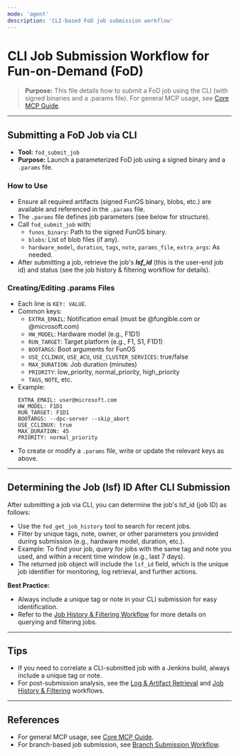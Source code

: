 ```yaml
---
mode: 'agent'
description: 'CLI-based FoD job submission workflow'
---
```

# CLI Job Submission Workflow for Fun-on-Demand (FoD)

> **Purpose:**
> This file details how to submit a FoD job using the CLI (with signed binaries and a .params file). For general MCP usage, see [Core MCP Guide](fod_mcp_core.prompt.md).

---

## Submitting a FoD Job via CLI

- **Tool:** `fod_submit_job`
- **Purpose:** Launch a parameterized FoD job using a signed binary and a `.params` file.

### How to Use
- Ensure all required artifacts (signed FunOS binary, blobs, etc.) are available and referenced in the `.params` file.
- The `.params` file defines job parameters (see below for structure).
- Call `fod_submit_job` with:
  - `funos_binary`: Path to the signed FunOS binary.
  - `blobs`: List of blob files (if any).
  - `hardware_model`, `duration`, `tags`, `note`, `params_file`, `extra_args`: As needed.
- After submitting a job, retrieve the job's ***lsf_id*** (this is the user-end job id) and status (see the job history & filtering workflow for details).

### Creating/Editing .params Files
- Each line is `KEY: VALUE`.
- Common keys:
  - `EXTRA_EMAIL`: Notification email (must be @fungible.com or @microsoft.com)
  - `HW_MODEL`: Hardware model (e.g., F1D1)
  - `RUN_TARGET`: Target platform (e.g., F1, S1, F1D1)
  - `BOOTARGS`: Boot arguments for FunOS
  - `USE_CCLINUX`, `USE_ACU`, `USE_CLUSTER_SERVICES`: true/false
  - `MAX_DURATION`: Job duration (minutes)
  - `PRIORITY`: low_priority, normal_priority, high_priority
  - `TAGS`, `NOTE`, etc.
- Example:
  ```
  EXTRA_EMAIL: user@microsoft.com
  HW_MODEL: F1D1
  RUN_TARGET: F1D1
  BOOTARGS: --dpc-server --skip_abort
  USE_CCLINUX: true
  MAX_DURATION: 45
  PRIORITY: normal_priority
  ```
- To create or modify a `.params` file, write or update the relevant keys as above.

---

## Determining the Job (lsf) ID After CLI Submission

After submitting a job via CLI, you can determine the job's lsf_id (job ID) as follows:

- Use the `fod_get_job_history` tool to search for recent jobs.
- Filter by unique tags, note, owner, or other parameters you provided during submission (e.g., hardware model, duration, etc.).
- Example: To find your job, query for jobs with the same tag and note you used, and within a recent time window (e.g., last 7 days).
- The returned job object will include the `lsf_id` field, which is the unique job identifier for monitoring, log retrieval, and further actions.

**Best Practice:**
- Always include a unique tag or note in your CLI submission for easy identification.
- Refer to the [Job History & Filtering Workflow](fod_history_filtering_workflow.prompt.md) for more details on querying and filtering jobs.

---

## Tips
- If you need to correlate a CLI-submitted job with a Jenkins build, always include a unique tag or note.
- For post-submission analysis, see the [Log & Artifact Retrieval](fod_log_artifact_workflow.prompt.md) and [Job History & Filtering](fod_history_filtering_workflow.prompt.md) workflows.

---

## References
- For general MCP usage, see [Core MCP Guide](fod_mcp_core.prompt.md).
- For branch-based job submission, see [Branch Submission Workflow](fod_branch_submission_workflow.prompt.md).
